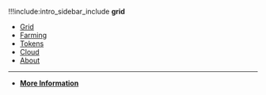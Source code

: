 !!!include:intro_sidebar_include
**grid**
- [Grid](@tfintro_grid_home)
- [Farming](@tfintro_farming_home)
- [Tokens](@tfintro_tokens_home)
- [Cloud](@tfintro_cloud_home)
- [About](@tfintro_about_home)
------
- **[More Information](threefold:threefold_home)**